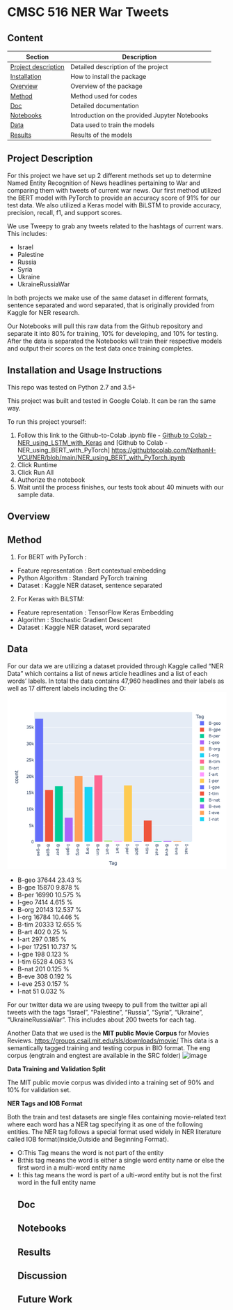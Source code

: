 # CMSC 516 NER War Tweets

## Content

| Section | Description |
|-|-|
| [Project description](#project_description) | Detailed description of the project |
| [Installation](#installation_instructions) | How to install the package |
| [Overview](#overview) | Overview of the package |
| [Method](#method) | Method used for codes |
| [Doc](#doc) |  Detailed documentation |
| [Notebooks](#notebooks) | Introduction on the provided Jupyter Notebooks |
| [Data](#data) | Data used to train the models |
| [Results](#results) | Results of the models |

## Project Description
For this project we have set up 2 different methods set up to determine Named Entity Recognition of News headlines pertaining to War and comparing them with tweets of current war news. Our first method utilized the BERT model with PyTorch to provide an accuracy score of 91% for our test data. We also utilized a Keras model with BiLSTM to provide accuracy, precision, recall, f1, and support scores.

We use Tweepy to grab any tweets related to the hashtags of current wars. This includes:
- Israel
- Palestine
- Russia
- Syria
- Ukraine
- UkraineRussiaWar

In both projects we make use of the same dataset in different formats, sentence separated and word separated, that is originally provided from Kaggle for NER research.

Our Notebooks will pull this raw data from the Github repository and separate it into 80% for training, 10% for developing, and 10% for testing. After the data is separated the Notebooks will train their respective models and output their scores on the test data once training completes.


## Installation and Usage Instructions
This repo was tested on Python 2.7 and 3.5+ 

This project was built and tested in Google Colab. It can be ran the same way. 

To run this project yourself:
1. Follow this link to the Github-to-Colab .ipynb file - [Github to Colab - NER_using_LSTM_with_Keras](https://githubtocolab.com/NathanH-VCU/NER/blob/main/NER_using_LSTM_with_Keras.ipynb) and [Github to Colab - NER_using_BERT_with_PyTorch] https://githubtocolab.com/NathanH-VCU/NER/blob/main/NER_using_BERT_with_PyTorch.ipynb
2. Click Runtime
3. Click Run All
4. Authorize the notebook
5. Wait until the process finishes, our tests took about 40 minuets with our sample data.

## Overview


## Method
1. For BERT with PyTorch : 
-	Feature representation : Bert contextual embedding
-	Python Algorithm : Standard PyTorch training
-	Dataset : Kaggle NER dataset, sentence separated
2. For Keras with BiLSTM:
- Feature representation : TensorFlow Keras Embedding
- Algorithm : Stochastic Gradient Descent
- Dataset : Kaggle NER dataset, word separated


## Data
For our data we are utilizing a dataset provided through Kaggle called “NER Data” which contains a list of news article headlines and a list of each words’ labels. In total the data contains 47,960 headlines and their labels as well as 17 different labels including the O:
![plot histogram of tags](https://github.com/NathanH-VCU/NER/raw/main/src/assets/newplot.png)

- B-geo 	 37644 	 23.43 %
- B-gpe 	 15870 	 9.878 %
- B-per 	 16990 	 10.575 %
- I-geo 	 7414 	 4.615 %
- B-org 	 20143 	 12.537 %
- I-org 	 16784 	 10.446 %
- B-tim 	 20333 	 12.655 %
- B-art 	 402 	   0.25 %
- I-art 	 297 	   0.185 %
- I-per 	 17251 	 10.737 %
- I-gpe 	 198 	   0.123 %
- I-tim 	 6528 	 4.063 %
- B-nat 	 201 	   0.125 %
- B-eve 	 308 	   0.192 %
- I-eve 	 253 	   0.157 %
- I-nat 	 51 	   0.032 %

For our twitter data we are using tweepy to pull from the twitter api all tweets with the tags “Israel”, “Palestine”, “Russia”, “Syria”, “Ukraine”, “UkraineRussiaWar”. This includes about 200 tweets for each tag.

Another Data that we used is the <strong>MIT public Movie Corpus</strong> for Movies Reviews. 
https://groups.csail.mit.edu/sls/downloads/movie/ 
This data is a semantically tagged training and testing corpus in BIO format. The eng corpus (engtrain and engtest are available in the SRC folder)
![image](https://user-images.githubusercontent.com/83011466/204407413-0953b61d-11fe-4e41-af4d-f6f4b11330cd.png)

<strong>Data Training and Validation Split </strong>

The MIT public movie corpus was divided into a training set of 90% and 10% for validation set.

<strong>NER Tags and IOB Format </strong>
  
Both the train and test datasets are single files containing movie-related text where each word has a NER tag specifying it as one of the following entities.
The NER tag follows a special format used widely in NER literature called IOB format(Inside,Outside and Beginning Format).
  <ul>
    <li>O:This Tag means the word is not part of the entity  </li>
    <li>B:this tag means the word is either a single word entity name or else the first word in a multi-word entity name</li>
    <li>I: this tag means the word is part of a ulti-word entity but is not the first word in the full entity name  </li>

## Doc


## Notebooks


## Results


## Discussion


## Future Work

